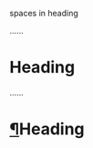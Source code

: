 spaces in heading

......

#   Heading  

......

<h1><a aria-hidden="true" class="anchor" id="heading" href="#heading">¶</a>Heading</h1>
